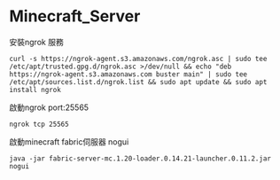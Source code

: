 # Minecraft_Server

安裝ngrok 服務
```
curl -s https://ngrok-agent.s3.amazonaws.com/ngrok.asc | sudo tee /etc/apt/trusted.gpg.d/ngrok.asc >/dev/null && echo "deb https://ngrok-agent.s3.amazonaws.com buster main" | sudo tee /etc/apt/sources.list.d/ngrok.list && sudo apt update && sudo apt install ngrok
```

啟動ngrok port:25565
```
ngrok tcp 25565
```

啟動minecraft fabric伺服器 nogui
```
java -jar fabric-server-mc.1.20-loader.0.14.21-launcher.0.11.2.jar nogui
```